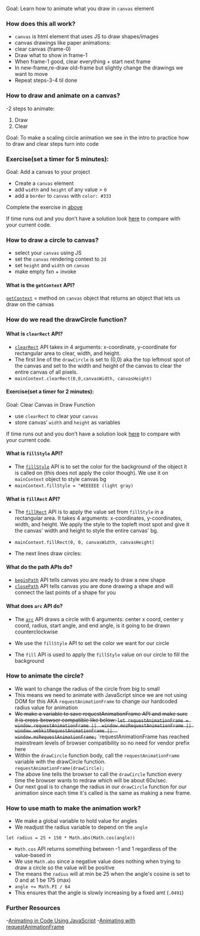 Goal: Learn how to animate what you draw in `canvas` element

### How does this all work? 
- `canvas` is html element that uses JS to draw shapes/images
- canvas drawings like paper animations: 
- clear canvas (frame-0)
- Draw what to show in frame-1
- When frame-1 good, clear everything + start next frame
- In new-frame,re-draw old-frame but slightly change the drawings we want to move
- Repeat steps-3-4 til done

### How to draw and animate on a canvas?
-2 steps to animate: 
1. Draw
2. Clear

Goal: To make a scaling circle animation we see in the intro to practice how to draw and clear steps turn into code 

### Exercise(set a timer for 5 minutes): 
 Goal: Add a canvas to your project
- Create a `canvas` element 
- add `width` and `height` of any value > `0`
- add a `border` to `canvas` with `color: #333`

Complete the exercise in [above]()

If time runs out and you don’t have a solution look [here]() to compare with your current code.   



### How to  draw a circle to canvas?
- select your `canvas` using JS  
- set the `canvas` rendering context to `2d`
- set `height` and `width` on `canvas` 
- make empty fxn + invoke  

#### What is the `getContext` API?
[`getContext`](https://developer.mozilla.org/en-US/docs/Web/API/HTMLCanvasElement/getContext) = method on `canvas` object that returns an object that lets us draw on the canvas

### How do we read the drawCircle function?

#### What is `clearRect` API?
- [`clearRect`](https://developer.mozilla.org/en-US/docs/Web/API/CanvasRenderingContext2D/clearRect) API takes in 4 arguments: x-coordinate, y-coordinate for rectangular area to clear, width, and height. 
- The first line of the `drawCircle` is set to (0,0) aka the top leftmost spot of the canvas and set to the width and height of the canvas to clear the entire canvas of all pixels.
- `mainContext.clearRect(0,0,canvasWidth, canvasHeight)`

#### Exercise(set a timer for 2 minutes): 
Goal: Clear Canvas in Draw Function
- use `clearRect` to clear your `canvas` 
- store canvas’ `width` and `height` as variables

If time runs out and you don’t have a solution look [here]() to compare with your current code.   


#### What is `fillStyle` API?
- The [`fillStyle`](https://developer.mozilla.org/en-US/docs/Web/API/CanvasRenderingContext2D/fillStyle) API is to set the color for the background of the object it is called on (this does not apply the color though). We use it on `mainContext` object to style canvas bg
- `mainContext.fillStyle = "#EEEEEE (light gray)`

#### What is `fillRect` API?
-  The [`fillRect`]() API is to apply the value set from `fillStyle` in a rectangular area. It takes 4 arguments: x-coordinates, y-coordinates, width, and height. We apply the style to the topleft most spot and give it the canvas' width and height to style the entire canvas' bg. 
-  `mainContext.fillRect(0, 0, canvasWidth, canvasHeight)`


- The next lines draw circles: 
 #### What do the path APIs do?
- [`beginPath`](https://developer.mozilla.org/en-US/docs/Web/API/CanvasRenderingContext2D/beginPath) API tells canvas you are ready to draw a new shape 
- [`closePath`](https://developer.mozilla.org/en-US/docs/Web/API/CanvasRenderingContext2D/closePath) API tells canvas you are done drawing a shape and will connect the last points of a shape for you


#### What does `arc` API do?
- The [`arc`](https://developer.mozilla.org/en-US/docs/Web/API/CanvasRenderingContext2D/arc) API draws a circle with 6 arguments: center x coord, center y coord, radius, start angle, and end angle, is it going to be drawn counterclockwise

- We use the `fillStyle` API to set the color we want for our circle

- The `fill` API is used to apply the `fillStyle` value on our circle to fill the background


### How to animate the circle?
- We want to change the radius of the circle from big to small
- This means we need to animate with JavaScript since we are not using DOM for this AKA `requestAnimationFrame` to change our hardcoded radius value for animation
- <s>We make a variable to save requestAnimationFrame API and make sure it is cross-browser compatible like below:
`
let requestAnimationFrame = window.requestAnimationFrame || 
                            window.mozRequestAnimationFrame ||
                            window.webkitRequestAnimationFrame || 
                            window.msRequestAnimationFrame;
`</s> `requestAnimationFrame has reached mainstream levels of browser compatibility so no need for vendor prefix here
- Within the `drawCircle` function body, call the `requestAnimationFrame` variable with the drawCircle function. 
`
requestAnimationFrame(drawCircle);
`
- The above line tells the browser to call the `drawCircle` function every time the browser wants to redraw which will be about 60x/sec. 
- Our next goal is to change the radius in our `drawCircle` function for our animation since each time it's called is the same as making a new frame. 

### How to use math to make the animation work?
- We make a global variable to hold value for angles
- We readjust the radius variable to depend on the `angle`
```
let radius = 25 + 150 * Math.abs(Math.cos(angle))
```
- `Math.cos` API returns something between -1 and 1 regardless of the value-based in 
- We use `Math.abs` since a negative value does nothing when trying to draw a circle so the value will be positive
- The means the `radius` will at min be 25 when the angle's cosine is set to 0 and at 1 be 175 (max)
- `angle += Math.PI / 64`
- This ensures that the angle is slowly increasing by a fixed amt (`.0491`) 

### Further Resources
-[Animating in Code Using JavaScript](https://www.kirupa.com/html5/animating_in_code_using_javascript.htm)
-[Animating with requestAnimationFrame](https://www.kirupa.com/html5/animating_with_requestAnimationFrame.htm)



